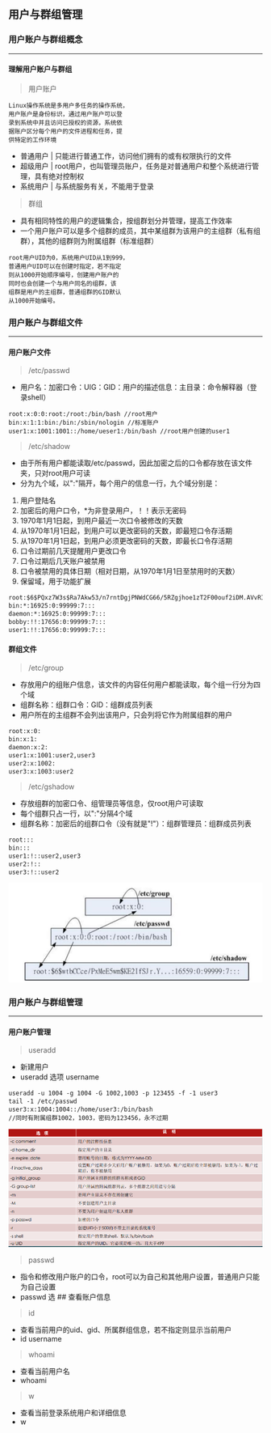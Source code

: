 ## 用户与群组管理
### 用户账户与群组概念
---
#### 理解用户账户与群组
> 用户账户
```
Linux操作系统是多用户多任务的操作系统，
用户账户是身份标识，通过用户账户可以登
录到系统中并且访问已授权的资源，系统依
据账户区分每个用户的文件进程和任务，提
供特定的工作环境
```
* 普通用户 | 只能进行普通工作，访问他们拥有的或有权限执行的文件
* 超级用户 | root用户，也叫管理员账户，任务是对普通用户和整个系统进行管理，具有绝对控制权
* 系统用户 | 与系统服务有关，不能用于登录
> 群组
* 具有相同特性的用户的逻辑集合，按组群划分并管理，提高工作效率
* 一个用户账户可以是多个组群的成员，其中某组群为该用户的主组群（私有组群），其他的组群则为附属组群（标准组群）
```
root用户UID为0，系统用户UID从1到999，
普通用户UID可以在创建时指定，若不指定
则从1000开始顺序编号，创建用户账户的
同时也会创建一个与用户同名的组群，该
组群是用户的主组群，普通组群的GID默认
从1000开始编号。
```
### 用户账户与群组文件
---
#### 用户账户文件
> /etc/passwd
* 用户名：加密口令：UIG：GID：用户的描述信息：主目录：命令解释器（登录shell）
```
root:x:0:0:root:/root:/bin/bash //root用户
bin:x:1:1:bin:/bin:/sbin/nologin //标准账户
user1:x:1001:1001::/home/ueser1:/bin/bash //root用户创建的user1
```
> /etc/shadow
* 由于所有用户都能读取/etc/passwd，因此加密之后的口令都存放在该文件夹，只对root用户可读
* 分为九个域，以":"隔开，每个用户的信息一行，九个域分别是：
1. 用户登陆名
2. 加密后的用户口令，\*为非登录用户，！！表示无密码
3. 1970年1月1日起，到用户最近一次口令被修改的天数
4. 从1970年1月1日起，到用户可以更改密码的天数，即最短口令存活期
5. 从1970年1月1日起，到用户必须更改密码的天数，即最长口令存活期
6. 口令过期前几天提醒用户更改口令
7. 口令过期后几天账户被禁用
8. 口令被禁用的具体日期（相对日期，从1970年1月1日至禁用时的天数）
9. 保留域，用于功能扩展
```
root:$6$PQxz7W3s$Ra7Akw53/n7rntDgjPNWdCG66/5RZgjhoe1zT2F00ouf2iDM.AVvRIYoez10hGG7kBHEaah.oH5U1t6OQj2Rf.:17654:0:99999:7:::
bin:*:16925:0:99999:7:::
daemon:*:16925:0:99999:7:::
bobby:!!:17656:0:99999:7:::
user1:!!:17656:0:99999:7:::
```
#### 群组文件
> /etc/group
* 存放用户的组账户信息，该文件的内容任何用户都能读取，每个组一行分为四个域
* 组群名称：组群口令：GID：组群成员列表
* 用户所在的主组群不会列出该用户，只会列将它作为附属组群的用户
```
root:x:0:
bin:x:1:
daemon:x:2:
user1:x:1001:user2,user3
user2:x:1002:
user3:x:1003:user2
```
> /etc/gshadow
* 存放组群的加密口令、组管理员等信息，仅root用户可读取
* 每个组群只占一行，以":"分隔4个域
* 组群名称：加密后的组群口令（没有就是"!"）：组群管理员：组群成员列表
```
root:::
bin:::
user1:!::user2,user3
user2:!::
user3:!::user2
```
![](https://github.com/misaka-umi/Linux/blob/main/same.png)
### 用户账户与群组管理
---
#### 用户账户管理
> useradd
* 新建用户
* useradd 选项 username
```
useradd -u 1004 -g 1004 -G 1002,1003 -p 123455 -f -1 user3
tail -1 /etc/passwd
user3:x:1004:1004::/home/user3:/bin/bash
//同时有附属组群1002，1003，密码为123456，永不过期
```
![](https://github.com/misaka-umi/Linux/blob/main/useradd.png)
> passwd
* 指令和修改用户账户的口令，root可以为自己和其他用户设置，普通用户只能为自己设置
* passwd 选 ## 查看账户信息
> id
* 查看当前用户的uid、gid、所属群组信息，若不指定则显示当前用户
* id username
> whoami
* 查看当前用户名
* whoami
> w
* 查看当前登录系统用户和详细信息
* w
